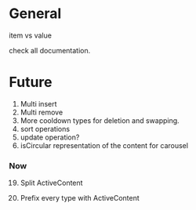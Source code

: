 # General

item vs value

check all documentation.

# Future

1. Multi insert
2. Multi remove
3. More cooldown types for deletion and swapping.
4. sort operations
5. update operation?
6. isCircular representation of the content for carousel
### Now

19. Split ActiveContent

20. Prefix every type with ActiveContent